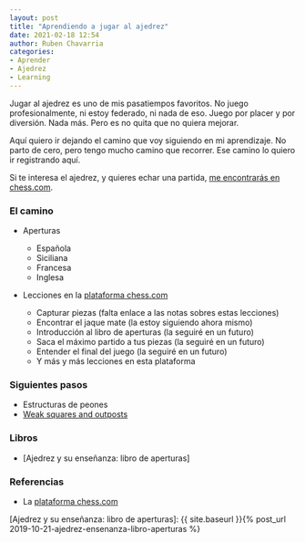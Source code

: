 ```yaml
---
layout: post
title: "Aprendiendo a jugar al ajedrez"
date: 2021-02-18 12:54
author: Ruben Chavarria
categories: 
- Aprender
- Ajedrez
- Learning
---
```


Jugar al ajedrez es uno de mis pasatiempos favoritos. No juego profesionalmente,
ni estoy federado, ni nada de eso. Juego por placer y por diversión. Nada más.
Pero es no quita que no quiera mejorar.

Aquí quiero ir dejando el camino que voy siguiendo en mi aprendizaje. No parto
de cero, pero tengo mucho camino que recorrer. Ese camino lo quiero ir registrando
aquí.

Si te interesa el ajedrez, y quieres echar una partida, 
[me encontrarás en chess.com].

<!-- more -->

### El camino

- Aperturas

    - Española
    - Siciliana
    - Francesa
    - Inglesa
    
- Lecciones en la [plataforma chess.com]

    - Capturar piezas (falta enlace a las notas sobres estas lecciones)
    - Encontrar el jaque mate (la estoy siguiendo ahora mismo)
    - Introducción al libro de aperturas (la seguiré en un futuro)
    - Saca el máximo partido a tus piezas (la seguiré en un futuro)
    - Entender el final del juego (la seguiré en un futuro)
    - Y más y más lecciones en esta plataforma
    
### Siguientes pasos

- Estructuras de peones
- [Weak squares and outposts]

### Libros

- [Ajedrez y su enseñanza: libro de aperturas]

### Referencias

- La [plataforma chess.com]

[me encontrarás en chess.com]: https://www.chess.com/member/txingo
[plataforma chess.com]: https://www.chess.com
[Weak squares and outposts]: https://www.chess.com/blog/KingsBishop/weak-squares-and-outposts
[Ajedrez y su enseñanza: libro de aperturas]: {{ site.baseurl }}{% post_url 2019-10-21-ajedrez-ensenanza-libro-aperturas %}
